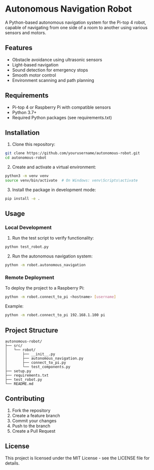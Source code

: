 # Autonomous Navigation Robot

A Python-based autonomous navigation system for the Pi-top 4 robot, capable of navigating from one side of a room to another using various sensors and motors.

## Features

- Obstacle avoidance using ultrasonic sensors
- Light-based navigation
- Sound detection for emergency stops
- Smooth motor control
- Environment scanning and path planning

## Requirements

- Pi-top 4 or Raspberry Pi with compatible sensors
- Python 3.7+
- Required Python packages (see requirements.txt)

## Installation

1. Clone this repository:
```bash
git clone https://github.com/yourusername/autonomous-robot.git
cd autonomous-robot
```

2. Create and activate a virtual environment:
```bash
python3 -m venv venv
source venv/bin/activate  # On Windows: venv\Scripts\activate
```

3. Install the package in development mode:
```bash
pip install -e .
```

## Usage

### Local Development

1. Run the test script to verify functionality:
```bash
python test_robot.py
```

2. Run the autonomous navigation system:
```bash
python -m robot.autonomous_navigation
```

### Remote Deployment

To deploy the project to a Raspberry Pi:

```bash
python -m robot.connect_to_pi <hostname> [username]
```

Example:
```bash
python -m robot.connect_to_pi 192.168.1.100 pi
```

## Project Structure

```
autonomous-robot/
├── src/
│   └── robot/
│       ├── __init__.py
│       ├── autonomous_navigation.py
│       ├── connect_to_pi.py
│       └── test_components.py
├── setup.py
├── requirements.txt
├── test_robot.py
└── README.md
```

## Contributing

1. Fork the repository
2. Create a feature branch
3. Commit your changes
4. Push to the branch
5. Create a Pull Request

## License

This project is licensed under the MIT License - see the LICENSE file for details. 